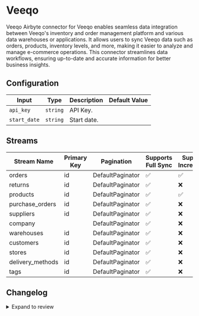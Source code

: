 # Veeqo
Veeqo Airbyte connector for Veeqo enables seamless data integration between Veeqo&#39;s inventory and order management platform and various data warehouses or applications. It allows users to sync Veeqo data such as orders, products, inventory levels, and more, making it easier to analyze and manage e-commerce operations. This connector streamlines data workflows, ensuring up-to-date and accurate information for better business insights.

## Configuration

| Input | Type | Description | Default Value |
|-------|------|-------------|---------------|
| `api_key` | `string` | API Key.  |  |
| `start_date` | `string` | Start date.  |  |

## Streams
| Stream Name | Primary Key | Pagination | Supports Full Sync | Supports Incremental |
|-------------|-------------|------------|---------------------|----------------------|
| orders | id | DefaultPaginator | ✅ |  ✅  |
| returns | id | DefaultPaginator | ✅ |  ❌  |
| products | id | DefaultPaginator | ✅ |  ✅  |
| purchase_orders | id | DefaultPaginator | ✅ |  ❌  |
| suppliers | id | DefaultPaginator | ✅ |  ❌  |
| company |  | DefaultPaginator | ✅ |  ❌  |
| warehouses | id | DefaultPaginator | ✅ |  ❌  |
| customers | id | DefaultPaginator | ✅ |  ❌  |
| stores | id | DefaultPaginator | ✅ |  ❌  |
| delivery_methods | id | DefaultPaginator | ✅ |  ❌  |
| tags | id | DefaultPaginator | ✅ |  ❌  |

## Changelog

<details>
  <summary>Expand to review</summary>

| Version          | Date              | Pull Request | Subject        |
|------------------|-------------------|--------------|----------------|
| 0.0.35 | 2025-08-23 | [65418](https://github.com/airbytehq/airbyte/pull/65418) | Update dependencies |
| 0.0.34 | 2025-08-09 | [64859](https://github.com/airbytehq/airbyte/pull/64859) | Update dependencies |
| 0.0.33 | 2025-08-02 | [64395](https://github.com/airbytehq/airbyte/pull/64395) | Update dependencies |
| 0.0.32 | 2025-07-26 | [64084](https://github.com/airbytehq/airbyte/pull/64084) | Update dependencies |
| 0.0.31 | 2025-07-19 | [63616](https://github.com/airbytehq/airbyte/pull/63616) | Update dependencies |
| 0.0.30 | 2025-07-12 | [63241](https://github.com/airbytehq/airbyte/pull/63241) | Update dependencies |
| 0.0.29 | 2025-07-05 | [62702](https://github.com/airbytehq/airbyte/pull/62702) | Update dependencies |
| 0.0.28 | 2025-06-28 | [62216](https://github.com/airbytehq/airbyte/pull/62216) | Update dependencies |
| 0.0.27 | 2025-06-21 | [61766](https://github.com/airbytehq/airbyte/pull/61766) | Update dependencies |
| 0.0.26 | 2025-06-15 | [61249](https://github.com/airbytehq/airbyte/pull/61249) | Update dependencies |
| 0.0.25 | 2025-05-24 | [60746](https://github.com/airbytehq/airbyte/pull/60746) | Update dependencies |
| 0.0.24 | 2025-05-10 | [60007](https://github.com/airbytehq/airbyte/pull/60007) | Update dependencies |
| 0.0.23 | 2025-05-04 | [59552](https://github.com/airbytehq/airbyte/pull/59552) | Update dependencies |
| 0.0.22 | 2025-04-26 | [58920](https://github.com/airbytehq/airbyte/pull/58920) | Update dependencies |
| 0.0.21 | 2025-04-19 | [58567](https://github.com/airbytehq/airbyte/pull/58567) | Update dependencies |
| 0.0.20 | 2025-04-12 | [58017](https://github.com/airbytehq/airbyte/pull/58017) | Update dependencies |
| 0.0.19 | 2025-04-05 | [57483](https://github.com/airbytehq/airbyte/pull/57483) | Update dependencies |
| 0.0.18 | 2025-03-29 | [56806](https://github.com/airbytehq/airbyte/pull/56806) | Update dependencies |
| 0.0.17 | 2025-03-22 | [55610](https://github.com/airbytehq/airbyte/pull/55610) | Update dependencies |
| 0.0.16 | 2025-03-01 | [55146](https://github.com/airbytehq/airbyte/pull/55146) | Update dependencies |
| 0.0.15 | 2025-02-22 | [54479](https://github.com/airbytehq/airbyte/pull/54479) | Update dependencies |
| 0.0.14 | 2025-02-15 | [54082](https://github.com/airbytehq/airbyte/pull/54082) | Update dependencies |
| 0.0.13 | 2025-02-08 | [53525](https://github.com/airbytehq/airbyte/pull/53525) | Update dependencies |
| 0.0.12 | 2025-02-01 | [53093](https://github.com/airbytehq/airbyte/pull/53093) | Update dependencies |
| 0.0.11 | 2025-01-25 | [52383](https://github.com/airbytehq/airbyte/pull/52383) | Update dependencies |
| 0.0.10 | 2025-01-18 | [51976](https://github.com/airbytehq/airbyte/pull/51976) | Update dependencies |
| 0.0.9 | 2025-01-11 | [51456](https://github.com/airbytehq/airbyte/pull/51456) | Update dependencies |
| 0.0.8 | 2024-12-28 | [50756](https://github.com/airbytehq/airbyte/pull/50756) | Update dependencies |
| 0.0.7 | 2024-12-21 | [50344](https://github.com/airbytehq/airbyte/pull/50344) | Update dependencies |
| 0.0.6 | 2024-12-14 | [49789](https://github.com/airbytehq/airbyte/pull/49789) | Update dependencies |
| 0.0.5 | 2024-12-12 | [49408](https://github.com/airbytehq/airbyte/pull/49408) | Update dependencies |
| 0.0.4 | 2024-11-04 | [48254](https://github.com/airbytehq/airbyte/pull/48254) | Update dependencies |
| 0.0.3 | 2024-10-29 | [47811](https://github.com/airbytehq/airbyte/pull/47811) | Update dependencies |
| 0.0.2 | 2024-10-28 | [47488](https://github.com/airbytehq/airbyte/pull/47488) | Update dependencies |
| 0.0.1 | 2024-10-17 | | Initial release by [@parthiv11](https://github.com/parthiv11) via Connector Builder |

</details>
